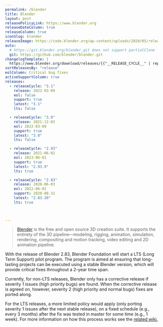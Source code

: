 ```yaml
---
permalink: /blender
title: Blender
layout: post
releasePolicyLink: https://www.blender.org
releaseDateColumn: true
releaseColumn: true
iconSlug: blender
releaseImage: https://code.blender.org/wp-content/uploads/2020/05/release_cadence_4th_wall-1-1024x224.png
auto:
  # https://git.blender.org/blender.git does not support partialClone
  git: https://github.com/blender/blender.git
changelogTemplate: |
  https://www.blender.org/download/releases/{{"__RELEASE_CYCLE__" | replace:'.','-'}}
sortReleasesBy: "release"
eolColumn: Critical bug fixes
activeSupportColumn: true
releases:
  - releaseCycle: "3.1"
    release: 2022-03-09
    eol: false
    support: true
    latest: "3.1"
    lts: false

  - releaseCycle: "3.0"
    release: 2021-12-03
    eol: 2022-03-09
    support: true
    latest: "3.0"
    lts: false

  - releaseCycle: "2.93"
    release: 2021-06-02
    eol: 2023-06-01
    support: true
    latest: "2.93.9"
    lts: true

  - releaseCycle: "2.83"
    release: 2020-06-03
    eol: 2022-06-01
    support: 2020-08-31
    latest: "2.83.20"
    lts: true
    
    

---
```


> [Blender](https://blender.org/) is the free and open source 3D creation suite. It supports the entirety of the 3D pipeline—modeling, rigging, animation, simulation, rendering, compositing and motion tracking, video editing and 2D animation pipeline.

With the release of Blender 2.83, Blender Foundation will start a LTS (Long Term Support) pilot program. The program is aimed at ensuring that long-lasting projects can be executed using a stable Blender version, which will provide critical fixes throughout a 2-year time span. 

Currently, for non-LTS releases, Blender only has a corrective release if severity 1 issues (high priority bugs) are found. When the corrective release is agreed on, however, severity 2 (high priority and normal bugs) fixes are ported along.

For the LTS releases, a more limited policy would apply (only porting severity 1 issues after the next stable release), on a fixed schedule (e.g., every 3 months) after the fix was tested in master for some time (e.g., 1 week). For more information on how this process works see the [related wiki.](https://wiki.blender.org/wiki/Process/LTS)



